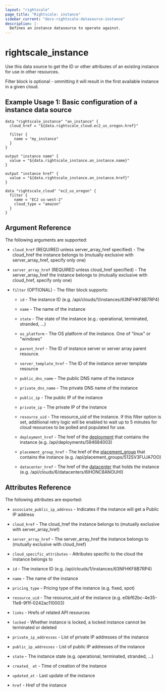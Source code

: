 ```yaml
---
layout: "rightscale"
page_title: "Rightscale: instance"
sidebar_current: "docs-rightscale-datasource-instance"
description: |-
  Defines an instance datasource to operate against.
---
```


# rightscale_instance

Use this data source to get the ID or other attributes of an existing instance for use in other resources.

Filter block is optional - ommitting it will result in the first available instance in a given cloud.

## Example Usage 1: Basic configuration of a instance data source

```hcl
data "rightscale_instance" "an_instance" {
  cloud_href = "${data.rightscale_cloud.ec2_us_oregon.href}"

  filter {
    name = "my_instance"
  }
}

output "instance name" {
  value = "${data.rightscale_instance.an_instance.name}"
}

output "instance href" {
  value = "${data.rightscale_instance.an_instance.href}"
}

data "rightscale_cloud" "ec2_us_oregon" {
  filter {
    name = "EC2 us-west-2"
    cloud_type = "amazon"
  }
}
```

## Argument Reference

The following arguments are supported:

* `cloud_href` (REQUIRED unless server_array_href specified) - The cloud_href the instance belongs to (mutually exclusive with server_array_href, specify only one)

* `server_array_href` (REQUIRED unless cloud_href specified) - The server_array_href the instance belongs to (mutually exclusive with cloud_href, specify only one)

* `filter` (OPTIONAL) - The filter block supports:

  * `id` - The instance ID (e.g. /api/clouds/1/instances/63NFHKF8B7RP4)

  * `name` - The name of the instance

  * `state` - The state of the instance (e.g.: operational, terminated, stranded, ...)

  * `os_platform` - The OS platform of the instance. One of "linux" or "windows"

  * `parent_href` - The ID of instance server or server array parent resource.

  * `server_template_href` - The ID of the instance server template resource

  * `public_dns_name` - The public DNS name of the instance

  * `private_dns_name` - The private DNS name of the instance

  * `public_ip` - The public IP of the instance

  * `private_ip` - The private IP of the instance

  * `resource_uid` - The resource_uid of the instance.  If this filter option is set, additional retry logic will be enabled to wait up to 5 minutes for cloud resources to be polled and populated for use.

  * `deployment_href` - The href of the [deployment](http://docs.rightscale.com/cm/dashboard/manage/deployments/) that contains the instance (e.g. /api/deployments/594684003)

  * `placement_group_href` - The href of the [placement_group](http://docs.rightscale.com/cm/dashboard/clouds/aws/ec2_placement_groups.html) that contains the instance (e.g. /api/placement_groups/512SV3FUJA7OO)

  * `datacenter_href` - The href of the [datacenter](http://docs.rightscale.com/cm/dashboard/clouds/generic/datacenter_zones_concepts.html) that holds the instance (e.g. /api/clouds/6/datacenters/6IHONC8ANOUHI)

## Attributes Reference

The following attributes are exported:

* `associate_public_ip_address` - Indicates if the instance will get a Public IP address

* `cloud_href` - The cloud_href the instance belongs to (mutually exclusive with server_array_href)

* `server_array_href` - The server_array_href the instance belongs to (mutually exclusive with cloud_href)

* `cloud_specific_attributes` - Attributes specific to the cloud the instance belongs to

* `id` - The instance ID (e.g. /api/clouds/1/instances/63NFHKF8B7RP4)

* `name` - The name of the instance

* `pricing_type` - Pricing type of the instance (e.g. fixed, spot)

* `resource_uid` - The resource_uid of the instance (e.g. e0bf62bc-4e35-11e8-9f1f-0242ac110003)

* `links` - Hrefs of related API resources

* `locked` - Whether instance is locked, a locked instance cannot be terminated or deleted

* `private_ip_addresses` - List of private IP addresses of the instance

* `public_ip_addresses` - List of public IP addresses of the instance

* `state` - The instance state (e.g. operational, terminated, stranded, ...)

* `created_ at` - Time of creation of the instance

* `updated_at` - Last update of the instance

* `href` - Href of the instance